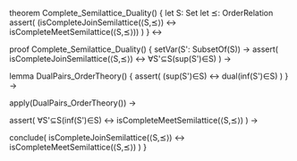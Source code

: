 theorem Complete_Semilattice_Duality() {
  let S: Set
  let ⪯: OrderRelation
  assert(
    (isCompleteJoinSemilattice(⟨S,⪯⟩) ↔ isCompleteMeetSemilattice(⟨S,⪯⟩))
  )
} ↔

proof Complete_Semilattice_Duality() {
  setVar(S': SubsetOf(S)) →
  assert(
    isCompleteJoinSemilattice(⟨S,⪯⟩) ↔
    ∀S'⊆S(sup(S')∈S)
  ) →
  
  lemma DualPairs_OrderTheory() {
    assert(
      (sup(S')∈S) ↔ dual(inf(S')∈S)
    )
  } →
  
  apply(DualPairs_OrderTheory()) →
  
  assert(
    ∀S'⊆S(inf(S')∈S) ↔
    isCompleteMeetSemilattice(⟨S,⪯⟩)
  ) →
  
  conclude(
    isCompleteJoinSemilattice(⟨S,⪯⟩) ↔
    isCompleteMeetSemilattice(⟨S,⪯⟩)
  )
}